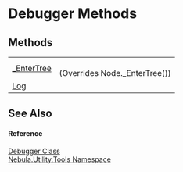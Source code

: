 # Debugger Methods




## Methods
<table>
<tr>
<td><a href="M_Nebula_Utility_Tools_Debugger__EnterTree">_EnterTree</a></td>
<td><br />(Overrides Node._EnterTree())</td></tr>
<tr>
<td><a href="M_Nebula_Utility_Tools_Debugger_Log">Log</a></td>
<td> </td></tr>
</table>

## See Also


#### Reference
<a href="T_Nebula_Utility_Tools_Debugger">Debugger Class</a>  
<a href="N_Nebula_Utility_Tools">Nebula.Utility.Tools Namespace</a>  
